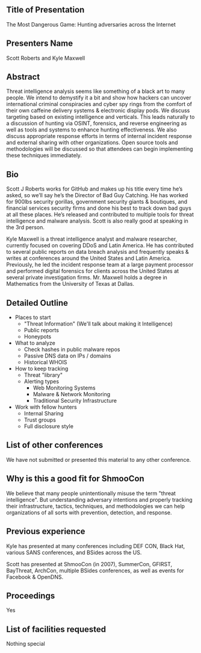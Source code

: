 ## Title of Presentation

The Most Dangerous Game: Hunting adversaries across the Internet

## Presenters Name

Scott Roberts and Kyle Maxwell

## Abstract

Threat intelligence analysis seems like something of a black art to many people. We intend to demystify it a bit and show how hackers can uncover international criminal conspiracies and cyber spy rings from the comfort of their own caffeine delivery systems & electronic display pods. We discuss targeting based on existing intelligence and verticals. This leads naturally to a discussion of hunting via OSINT, forensics, and reverse engineering as well as tools and systems to enhance hunting effectiveness. We also discuss appropriate response efforts in terms of internal incident response and external sharing with other organizations. Open source tools and methodologies will be discussed so that attendees can begin implementing these techniques immediately.

## Bio

Scott J Roberts works for GitHub and makes up his title every time he’s asked, so we’ll say he’s the Director of Bad Guy Catching. He has worked for 900lbs security gorillas, government security giants & boutiques, and financial services security firms and done his best to track down bad guys at all these places. He’s released and contributed to multiple tools for threat intelligence and malware analysis. Scott is also really good at speaking in the 3rd person.

Kyle Maxwell is a threat intelligence analyst and malware researcher, currently focused on covering DDoS and Latin America. He has contributed to several public reports on data breach analysis and frequently speaks & writes at conferences around the United States and Latin America. Previously, he led the incident response team at a large payment processor and performed digital forensics for clients across the United States at several private investigation firms. Mr. Maxwell holds a degree in Mathematics from the University of Texas at Dallas.


## Detailed Outline

- Places to start
  - "Threat Information" (We'll talk about making it Intelligence)
  - Public reports
  - Honeypots
- What to analyze
  - Check hashes in public malware repos
  - Passive DNS data on IPs / domains
  - Historical WHOIS
- How to keep tracking
  - Threat "library"
  - Alerting types
    - Web Monitoring Systems
    - Malware & Network Monitoring
    - Traditional Security Infrastructure
- Work with fellow hunters
  - Internal Sharing
  - Trust groups
  - Full disclosure style

## List of other conferences

We have not submitted or presented this material to any other conference.

## Why is this a good fit for ShmooCon

We believe that many people unintentionally misuse the term "threat intelligence". But understanding adversary intentions and properly tracking their infrastructure, tactics, techniques, and methodologies we can help organizations of all sorts with prevention, detection, and response.

## Previous experience

Kyle has presented at many conferences including DEF CON, Black Hat, various SANS conferences, and BSides across the US.

Scott has presented at ShmooCon (in 2007), SummerCon, GFIRST, BayThreat, ArchCon, multiple BSides conferences, as well as events for Facebook & OpenDNS.

## Proceedings

Yes

## List of facilities requested

Nothing special
